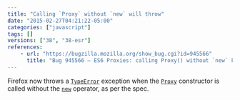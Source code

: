```yaml
---
title: "Calling `Proxy` without `new` will throw"
date: "2015-02-27T04:21:22-05:00"
categories: ["javascript"]
tags: []
versions: ["38", "38-esr"]
references:
    - url: "https://bugzilla.mozilla.org/show_bug.cgi?id=945566"
      title: "Bug 945566 – ES6 Proxies: calling Proxy() without `new` keyword -> TypeError"
---
```

Firefox now throws a [`TypeError`](https://developer.mozilla.org/docs/Web/JavaScript/Reference/Global_Objects/TypeError) exception when the [`Proxy`](https://developer.mozilla.org/docs/Web/JavaScript/Reference/Global_Objects/Proxy) constructor is called without the [`new`](https://developer.mozilla.org/docs/Web/JavaScript/Reference/Operators/new) operator, as per the spec.
